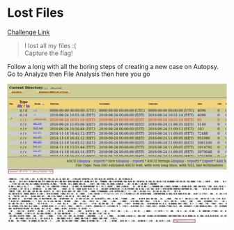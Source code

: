 **Lost Files**
===================  
[Challenge Link](https://s3-eu-west-1.amazonaws.com/talentchallenges/Forensics/lost_files.mem.001 )  

> I lost all my files :(  
> Capture the flag!

Follow a long with all the boring steps of creating a new case on Autopsy.  
Go to Analyze then File Analysis then here you go

![](images/lost-files.png)

